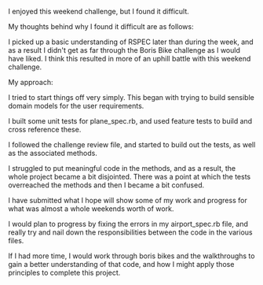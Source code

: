 I enjoyed this weekend challenge, but I found it difficult.

My thoughts behind why I found it difficult are as follows:

I picked up a basic understanding of RSPEC later than  during the week, and as a result I didn't get as far through the Boris Bike challenge as I would have liked. I think this resulted in more of an uphill battle with this weekend challenge.

My approach:

I tried to start things off very simply. This began with trying to build sensible domain models for the user requirements.

I built some unit tests for plane_spec.rb, and used feature tests to build and cross reference these.

I followed the challenge review file, and started to build out the tests, as well as the associated methods.

I struggled to put meaningful code in the methods, and as a result, the whole project became a bit disjointed. There was a point at which the tests overreached the methods and then I became a bit confused.

I have submitted what I hope will show some of my work and progress for what was almost a whole weekends worth of work.

I would plan to progress by fixing the errors in my airport_spec.rb file, and really try and nail down the responsibilities between the code in the various files.

If I had more time, I would work through boris bikes and the walkthroughs to gain a better understanding of that code, and how I might apply those principles to complete this project.
